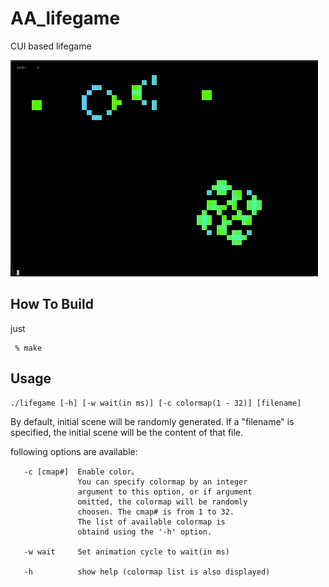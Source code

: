 # AA_lifegame
CUI based lifegame 

![CANNON](./AAlife.gif "lifegame")

## How To Build
just
```
 % make
```
## Usage
```
./lifegame [-h] [-w wait(in ms)] [-c colormap(1 - 32)] [filename]
```
By default, initial scene will be randomly generated.
If a "filename" is specified, the initial scene will be the content of that file.

following options are available:

```
   -c [cmap#]  Enable color。
               You can specify colormap by an integer 
               argument to this option, or if argument
               omitted, the colormap will be randomly 
               choosen. The cmap# is from 1 to 32.
               The list of available colormap is 
               obtaind using the '-h' option.

   -w wait     Set animation cycle to wait(in ms)

   -h          show help (colormap list is also displayed)
